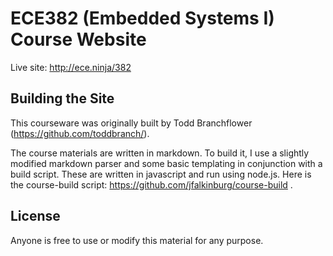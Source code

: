 # ECE382 (Embedded Systems I) Course Website

Live site: http://ece.ninja/382

## Building the Site

This courseware was originally built by Todd Branchflower (https://github.com/toddbranch/).

The course materials are written in markdown.  To build it, I use a slightly modified markdown parser and some basic templating in conjunction with a build script.  These are written in javascript and run using node.js.  Here is the course-build script: https://github.com/jfalkinburg/course-build .

## License

Anyone is free to use or modify this material for any purpose.
